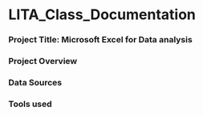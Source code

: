 # LITA_Class_Documentation
### Project Title:  Microsoft Excel for Data analysis

### Project Overview

### Data Sources

### Tools used
